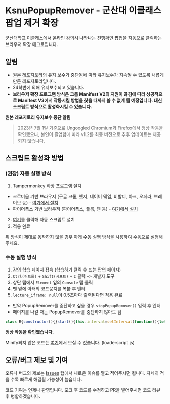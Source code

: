 # KsnuPopupRemover - 군산대 이클래스 팝업 제거 확장

군산대학교 이클래스에서 온라인 강의시 나타나는 진행확인 팝업을 자동으로 클릭하는 브라우저 확장 매크로입니다.

## 알림
* [원본 레포지토리](https://github.com/antibiotics11/KsnuPopupRemover)의 유지 보수가 중단됨에 따라 유지보수가 지속될 수 있도록 새롭게 만든 레포지토리입니다.
* 24학번에 의해 유지보수되고 있습니다.
* **브라우저 확장 프로그램 방식은 크롬 Manifest V2의 지원이 끊김에 따라 성공적으로 Manifest V3에서 작동시킬 방법을 찾을 때까지 쓸 수 없게 될 예정입니다. 대신 스크립트 방식으로 활성화시킬 수 있습니다.**

**원본 레포지토리 유지보수 중단 알림**
> 2023년 7월 1일 기준으로 Ungoogled Chromium과 Firefox에서 정상 작동을 확인했으나, 본인이 졸업함에 따라 v1.2를 최종 버전으로 추후 업데이트는 제공되지 않습니다.

## 스크립트 활성화 방법

### (권장) 자동 실행 방식

1. Tampermonkey 확장 프로그램 설치
  * 크로미움 기반 브라우저 (구글 크롬, 엣지, 네이버 웨일, 비발디, 아크, 오페라, 브레이브 등) - [여기에서 설치](https://chromewebstore.google.com/detail/tampermonkey/dhdgffkkebhmkfjojejmpbldmpobfkfo)
  * 파이어폭스 기반 브라우저 (파이어폭스, 플룹, 젠 등) - [여기에서 설치](https://addons.mozilla.org/en-US/firefox/addon/tampermonkey/) 
2. [여기](https://github.com/p-sw/KsnuPopupRemover/raw/main/kpr.user.js)를 클릭해 자동 스크립트 설치
3. 적용 완료

위 방식이 제대로 동작하지 않을 경우 아래 수동 실행 방식을 사용하여 수동으로 실행해주세요.

### 수동 실행 방식

1. 강의 학습 페이지 접속 (학습하기 클릭 후 뜨는 팝업 페이지)
2. `Ctrl(컨트롤)` + `Shift(시프트)` + `I` 클릭 -> 개발자 도구
3. 상단 탭에서 `Element` 옆의 `Console` 탭 클릭
4. 맨 밑에 아래의 코드뭉치를 복붙 후 엔터
5. `lecture_iframe: null`이 0.5초마다 출력된다면 적용 완료

* 만약 PopupRemover를 중단하고 싶을 경우 `stopPopupRemover()` 입력 후 엔터
* 페이지를 나갈 때는 PopupRemover를 중단하지 않아도 됨

```js
class R{constructor(){}start(){this.interval=setInterval(function(){let t=document.getElementById("contentsCheckForm");if(console.log("lecture_iframe:",t),!t)return;let e=t.contentWindow.document.querySelector("body > form > div > div.footer > ul > li > a");console.log("lecture_btn: ",e),e&&"function"==typeof e.click&&e.click()},500)}stop(){this.interval&&(clearInterval(this.interval),this.interval=null)}}function stopPopupRemover(){if(!p||!p.interval){console.log("Not started yet");return}p.stop()}(p=new R).start();
```
**정상 작동을 확인했습니다.**

Minify되지 않은 코드는 [여기](https://github.com/p-sw/KsnuPopupRemover/blob/main/loaderscript.js)에서 보실 수 있습니다. (loaderscript.js)

<!--
## ~~설치 및 활성화 방법 (MS Edge 기준)~~

1. [최신 릴리즈 버전](https://github.com/p-sw/KsnuPopupRemover/releases/tag/v.1.3-alpha)의 소스 파일(.zip) 다운로드 및 압축 해제
2. Edge 우측 상단의 "..." 클릭 => "확장" 클릭
3. 좌측 하단의 "개발자 모드" 활성화
4. "설치된 확장"에서 "압축 풀린 파일 로드" 클릭
5. 압축 해제한 폴더 선택
6. 아래 스크린샷처럼 "설치된 확장" 목록과 주소창 우측에 아이콘이 추가되었다면 설치 완료

### 정상 작동하지 않을 경우
"설치된 확장" => KsnuPopupRemover => "세부 정보" => "InPrivate에서 허용" 체크 => 브라우저 재시작

### 테스트되지 않은 최신 버전 설치

**주의:** 테스트되지 않은 최신 버전의 경우 의도되지 않은 버그나 오류가 생길 수 있습니다.

1. [테스트되지 않은 최신 버전](https://github.com/p-sw/KsnuPopupRemover/archive/refs/heads/main.zip) (.zip) 다운로드 및 압축 해제
2. Edge 우측 상단의 "..." 클릭 => "확장" 클릭
3. 좌측 하단의 "개발자 모드" 활성화
4. "설치된 확장"에서 "압축 풀린 파일 로드" 클릭
5. 압축 해제한 폴더 선택
6. 아래 스크린샷처럼 "설치된 확장" 목록과 주소창 우측에 아이콘이 추가되었다면 설치 완료

## ~~스크린샷~~

![1](https://user-images.githubusercontent.com/75349747/131472983-3403cc72-8c68-47ca-892f-34463f015f65.PNG)
![2](https://user-images.githubusercontent.com/75349747/138016726-bbedb7dc-02ea-4384-b3f3-40fd27142f3c.png)
-->

## 오류/버그 제보 및 기여

오류나 버그의 제보는 [Issues](https://github.com/p-sw/KsnuPopupRemover/issues) 탭에서 새로운 이슈를 열고 적어주시면 됩니다. 자세히 적을 수록 빠르게 해결될 가능성이 높습니다.

코드 기여는 언제나 환영입니다. 포크 후 코드를 수정하고 PR을 열어주시면 코드 리뷰 후 병합하겠습니다.
